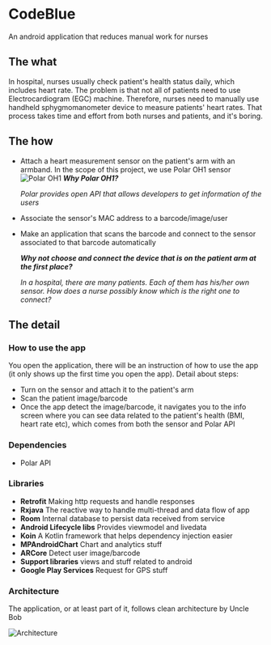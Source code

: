# CodeBlue
An android application that reduces manual work for nurses

## The what
In hospital, nurses usually check patient's health status daily, which includes heart rate. The problem is that not all of patients need to use Electrocardiogram (EGC) machine. Therefore, nurses need to manually use handheld sphygmomanometer device to measure patients' heart rates. That process takes time and effort from both nurses and patients, and it's boring.

## The how
- Attach a heart measurement sensor on the patient's arm with an armband. In the scope of this project, we use Polar OH1 sensor
![Polar OH1](https://www.polar.com/sites/default/files/product2/intro/Polar-OH1-Optical-Heartrate-sensor_13.png)
  ***Why Polar OH1?***
  
  *Polar provides open API that allows developers to get information of the users*
- Associate the sensor's MAC address to a barcode/image/user
- Make an application that scans the barcode and connect to the sensor associated to that barcode automatically

  ***Why not choose and connect the device that is on the patient arm at the first place?***
  
  *In a hospital, there are many patients. Each of them has his/her own sensor. How does a nurse possibly know which is the right one to connect?*

## The detail

### How to use the app
You open the application, there will be an instruction of how to use the app (it only shows up the first time you open the app). Detail about steps:
- Turn on the sensor and attach it to the patient's arm
- Scan the patient image/barcode
- Once the app detect the image/barcode, it navigates you to the info screen where you can see 
data related to the patient's health (BMI, heart rate etc), which comes from both the sensor and 
Polar API

### Dependencies
- Polar API

### Libraries
- **Retrofit** Making http requests and handle responses
- **Rxjava** The reactive way to handle multi-thread and data flow of app
- **Room** Internal database to persist data received from service
- **Android Lifecycle libs** Provides viewmodel and livedata
- **Koin** A Kotlin framework that helps dependency injection easier
- **MPAndroidChart** Chart and analytics stuff
- **ARCore** Detect user image/barcode
- **Support libraries** views and stuff related to android
- **Google Play Services** Request for GPS stuff

### Architecture
The application, or at least part of it, follows clean architecture by Uncle Bob

![Architecture](https://camo.qiitausercontent.com/5e3b5ed8f718b90c7075e434ab3f05e596bcbf23/68747470733a2f2f7261772e67697468756275736572636f6e74656e742e636f6d2f616e64726f696431302f53616d706c652d446174612f6d61737465722f416e64726f69642d436c65616e4172636869746563747572652f636c65616e5f6172636869746563747572655f6c61796572735f64657461696c732e706e67)
